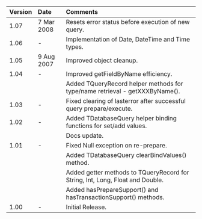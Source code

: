 | **Version** | **Date** | **Comments** |
|:------------|:---------|:-------------|
| 1.07 | 7 Mar 2008 | Resets error status before execution of new query. |
| 1.06 | - | Implementation of Date, DateTime and Time types. |
| 1.05 | 9 Aug 2007 | Improved object cleanup. |
| 1.04 | - | Improved getFieldByName efficiency. |
|  |  | Added TQueryRecord helper methods for type/name retrieval - getXXXByName(). |
| 1.03 | - | Fixed clearing of lasterror after successful query prepare/execute. |
| 1.02 | - | Added TDatabaseQuery helper binding functions for set/add values. |
|  |  | Docs update. |
| 1.01 | - | Fixed Null exception on re-prepare. |
|  |  | Added TDatabaseQuery clearBindValues() method. |
|  |  | Added getter methods to TQueryRecord for String, Int, Long, Float and Double. |
|  |  | Added hasPrepareSupport() and hasTransactionSupport() methods. |
| 1.00 | -  | Initial Release. |